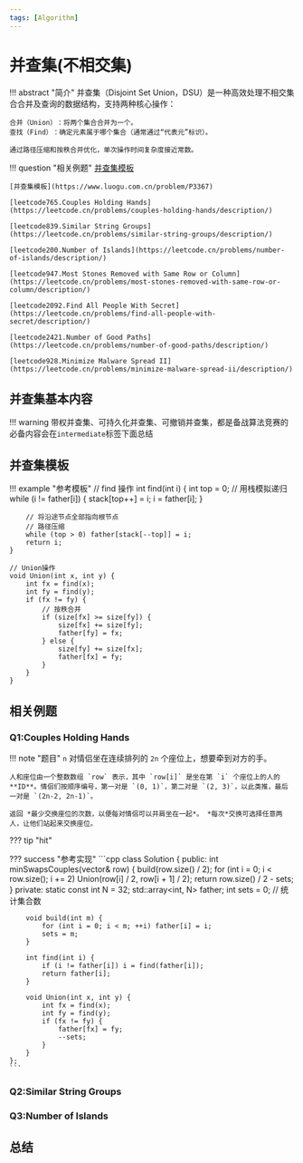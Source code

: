 ```yaml
---
tags: [Algorithm]
---
```

# 并查集(不相交集)
!!! abstract "简介"
    并查集（Disjoint Set Union，DSU）​是一种高效处理不相交集合合并及查询的数据结构，支持两种核心操作：

    ​合并（Union）​​：将两个集合合并为一个。
    ​查找（Find）​​：确定元素属于哪个集合（通常通过“代表元”标识）。

    通过路径压缩和按秩合并优化，单次操作时间复杂度接近常数。

!!! question "相关例题"
    [并查集模板](https://www.nowcoder.com/practice/e7ed657974934a30b2010046536a5372)

    [并查集模板](https://www.luogu.com.cn/problem/P3367)

    [leetcode765.Couples Holding Hands](https://leetcode.cn/problems/couples-holding-hands/description/)

    [leetcode839.Similar String Groups](https://leetcode.cn/problems/similar-string-groups/description/)

    [leetcode200.Number of Islands](https://leetcode.cn/problems/number-of-islands/description/)

    [leetcode947.Most Stones Removed with Same Row or Column](https://leetcode.cn/problems/most-stones-removed-with-same-row-or-column/description/)

    [leetcode2092.Find All People With Secret](https://leetcode.cn/problems/find-all-people-with-secret/description/) 

    [leetcode2421.Number of Good Paths](https://leetcode.cn/problems/number-of-good-paths/description/) 

    [leetcode928.Minimize Malware Spread II](https://leetcode.cn/problems/minimize-malware-spread-ii/description/)
## 并查集基本内容
!!! warning 
    带权并查集、可持久化并查集、可撤销并查集，都是备战算法竞赛的必备内容会在`intermediate`标签下面总结

## 并查集模板
!!! example "参考模板"
    // find 操作
    int find(int i) {
        int top = 0;
        // 用栈模拟递归
        while (i != father[i]) {
            stack[top++] = i;
            i = father[i];
        }

        // 将沿途节点全部指向根节点
        // 路径压缩
        while (top > 0) father[stack[--top]] = i;
        return i;
    }

    // Union操作
    void Union(int x, int y) {
        int fx = find(x);
        int fy = find(y);
        if (fx != fy) {
            // 按秩合并
            if (size[fx] >= size[fy]) {
                size[fx] += size[fy];
                father[fy] = fx;
            } else {
                size[fy] += size[fx];
                father[fx] = fy;
            }
        }
    }
## 相关例题
### Q1:Couples Holding Hands
!!! note "题目"
    `n` 对情侣坐在连续排列的 `2n` 个座位上，想要牵到对方的手。

    人和座位由一个整数数组 `row` 表示，其中 `row[i]` 是坐在第 `i` 个座位上的人的 **ID**。情侣们按顺序编号，第一对是 `(0, 1)`，第二对是 `(2, 3)`，以此类推，最后一对是 `(2n-2, 2n-1)`。

    返回 *最少交换座位的次数，以便每对情侣可以并肩坐在一起*。 *每次*交换可选择任意两人，让他们站起来交换座位。

??? tip "hit"

??? success "参考实现"
    ```cpp
    class Solution {
    public:
        int minSwapsCouples(vector<int>& row) {
            build(row.size() / 2);
            for (int i = 0; i < row.size(); i += 2) Union(row[i] / 2, row[i + 1] / 2);
            return row.size() / 2 - sets;
        }
    private:
        static const int N = 32;
        std::array<int, N> father;
        int sets = 0; // 统计集合数

        void build(int m) {
            for (int i = 0; i < m; ++i) father[i] = i;
            sets = m;
        }

        int find(int i) {
            if (i != father[i]) i = find(father[i]);
            return father[i];
        }

        void Union(int x, int y) {
            int fx = find(x);
            int fy = find(y);
            if (fx != fy) {
                father[fx] = fy;
                --sets;
            }
        }
    };
    ```

### Q2:Similar String Groups
### Q3:Number of Islands

## 总结